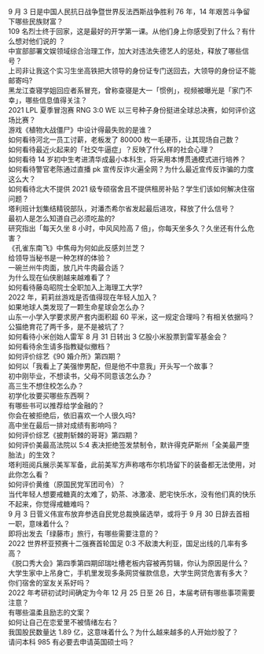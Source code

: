 9 月 3 日是中国人民抗日战争暨世界反法西斯战争胜利 76 年，14 年艰苦斗争留下哪些民族财富？  
109 名烈士终于回家，这是最好的开学第一课。从他们身上你感受到了什么？有什么想对他们说的 ？  
中宣部部署文娱领域综合治理工作，加大对违法失德艺人的惩处，释放了哪些信号？  
上司非让我这个实习生坐高铁把大领导的身份证专门送回去，大领导的身份证不能邮寄吗?  
黑龙江查寝学姐回应者系冒充，曾称查寝是大一「惯例」，视频被曝光是「家门不幸」，哪些信息值得关注？  
2021 LPL 夏季冒泡赛 RNG 3:0 WE 以三号种子身份挺进全球总决赛，如何评价这场比赛？  
游戏《植物大战僵尸》中设计得最失败的是谁？  
如何看待河北一员工讨薪，老板发了 80000 枚一毛硬币，让其现场自己数？  
如何看待最近火起来的「社交牛逼症」？反映了什么样的社会心理？  
如何看待 14 岁初中生考进清华成最小本科生，将采用本博贯通模式进行培养？  
如何看待警官老陈通过直播 pk 宣传反诈火遍全网？为什么最近宣传反诈骗的力度这么大？  
如何看待北大不提供 2021 级专硕宿舍且不提供租房补贴？学生们该如何解决住宿问题？  
塔利班计划集结精锐部队，对潘杰希尔省发起最后进攻，释放了什么信号？  
最初人是怎么知道自己必须吃盐的?  
研究指出「每天久坐 8 小时，中风风险高 7 倍」，你每天坐多久？久坐还有什么危害？  
《孔雀东南飞》中焦母为何如此反感刘兰芝？  
给领导当秘书是一种怎样的体验？  
一碗兰州牛肉面，放几片牛肉最合适？  
为什么现在仙侠剧越来越难看了？  
如何看待藤岛昭院士全职加入上海理工大学?  
2022 年，莉莉丝游戏是否值得现在年轻人加入？  
如果地球人类发现了一颗生命星球会怎么办？  
山东一小学入学要求房产套内面积超 60 平米，这一规定合理吗？有相关依据吗？  
公猫绝育花了两千多，是不是被坑了？  
如何看待小米创始人雷军 8 月 31 日转出 3 亿股小米股票到雷军基金会？  
如何看待余生请多指教疑似撤档？  
如何评价综艺《90 婚介所》第四期？  
如何以「我看上了美强惨男配，但是他不中意我」开头写一个故事？  
初中刚毕业，不想读书，父母不同意该怎么办？  
高三生不想住校怎么办？  
初学化妆要买哪些东西啊？  
有哪些书可以推荐给学金融的？  
你会在被拒绝后，依旧喜欢一个人很久吗?  
高中坐在最后一排对成绩有影响吗？  
如何评价综艺《披荆斩棘的哥哥》第四期？  
如何评价美最高法院以 5:4 表决拒绝签发禁制令，默许得克萨斯州「全美最严堕胎法」的生效？  
塔利班阅兵展示美军军备，此前美军方声称喀布尔机场留下的装备都无法使用，对此你怎么看？  
如何评价黄维（原国民党军团司令）？  
当代年轻人想要戒糖真的太难了，奶茶、冰激凌、肥宅快乐水，没有他们真的快乐不起来，你觉得戒糖难吗？  
9 月 3 日菅义伟宣布放弃参选自民党总裁换届选举，或将于 9 月 30 日辞去首相一职，意味着什么？  
即将出发去「绿藤市」旅行，有哪些需要注意的？  
2022 世界杯亚预赛十二强赛首轮国足 0:3 不敌澳大利亚，国足出线的几率有多高？  
《脱口秀大会》第四季第四期邱瑞吐槽老板内容被再剪辑，你认为原因是什么？  
大学生家中上吊身亡，手机里发现多条网贷催款信息，大学生网贷危害有多大？  
你们宿舍的室友关系好吗？  
2022 年考研初试时间确定为今年 12 月 25 日至 26 日，本届考研有哪些事项需要注意？  
有哪些温柔且励志的文案？  
如何让自己在恋爱里不被情绪左右？  
我国股民数量达 1.89 亿，这意味着什么？为什么越来越多的人开始炒股了？  
请问本科 985 有必要去申请英国硕士吗？  
